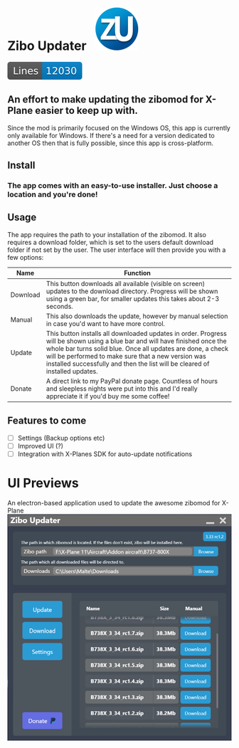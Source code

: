 

# Zibo Updater&nbsp;&nbsp;&nbsp;![enter image description here](https://github.com/SkySails/ziboUpdater/blob/master/src/assets/icons/png/96x96.png?raw=true)

![LinesOfCode](https://github.com/SkySails/ziboUpdater/blob/master/src/svg/loc.svg)
## An effort to make updating the zibomod for X-Plane easier to keep up with.

Since the mod is primarily focused on the Windows OS, this app is currently only available for Windows. 
If there's a need for a version dedicated to another OS then that is fully possible, since this app is cross-platform.

## Install
### The app comes with an easy-to-use installer. Just choose a location and you're done!
## Usage
The app requires the path to your installation of the zibomod. It also requires a download folder, which is set to the users default download folder if not set by the user.
The user interface will then provide you with a few options:

|Name|Function  |
|--|--|
|Download  |This button downloads all available (visible on screen) updates to the download directory. Progress will be shown using a green bar, for smaller updates this takes about 2-3 seconds.  |
|Manual|This also downloads the update, however by manual selection in case you'd want to have more control.
|Update|This button installs all downloaded updates in order. Progress will be shown using a blue bar and will have finished once the whole bar turns solid blue. Once all updates are done, a check will be performed to make sure that a new version was installed successfully and then the list will be cleared of installed updates.|
Donate|A direct link to my PayPal donate page. Countless of hours and sleepless nights were put into this and I'd really appreciate it if you'd buy me some coffee!

## Features to come

 - [ ] Settings (Backup options etc)
 - [ ] Improved UI (?)
 - [ ] Integration with X-Planes SDK for auto-update notifications

# UI Previews
An electron-based application used to update the awesome zibomod for X-Plane
![Screenshit](https://github.com/SkySails/ziboUpdater/blob/master/src/images/screenshot.PNG?raw=true)
